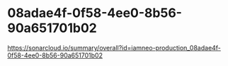 # 08adae4f-0f58-4ee0-8b56-90a651701b02
https://sonarcloud.io/summary/overall?id=iamneo-production_08adae4f-0f58-4ee0-8b56-90a651701b02
